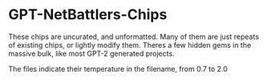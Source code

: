 # GPT-NetBattlers-Chips

These chips are uncurated, and unformatted. Many of them are just repeats of existing chips, or lightly modify them. Theres a few hidden gems in the massive bulk, like most GPT-2 generated projects.

The files indicate their temperature in the filename, from 0.7 to 2.0
